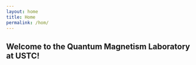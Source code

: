 ```yaml
---
layout: home
title: Home
permalink: /hom/
---
```


## Welcome to the Quantum Magnetism Laboratory at USTC! ##
